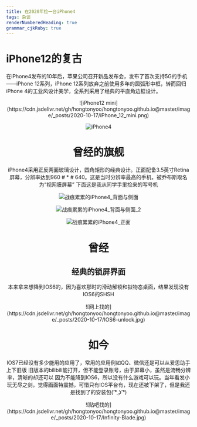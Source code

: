 ```yaml
---
title: 在2020年捡一台iPhone4
tags: 杂谈
renderNumberedHeading: true
grammar_cjkRuby: true
---
```


# iPhone12的复古

在iPhone4发布的10年后，苹果公司召开新品发布会，发布了首次支持5G的手机——iPhone 12系列，iPhone 12系列放弃之前使用多年的圆弧形中框，转而回归iPhone 4的工业风设计美学，全系列采用了经典的平直角边框设计。

<div align=center>![iPhone12 mini](https://cdn.jsdelivr.net/gh/hongtonyoo/hongtonyoo.github.io@master/image/_posts/2020-10-17/iPhone_12_mini.png)

![iPhone4](https://cdn.jsdelivr.net/gh/hongtonyoo/hongtonyoo.github.io@master/image/_posts/2020-10-17/iPhone4_1.jpg)

# 曾经的旗舰

iPhone4采用正反两面玻璃设计，圆角矩形的经典设计。正面配备3.5英寸Retina屏幕，分辨率达到960 # * # 640。这是当时分辨率最高的手机，被乔布斯取名为“视网膜屏幕”
下面这是我从同学手里捡来的写号机

![战痕累累的iPhone4_背面与侧面](https://cdn.jsdelivr.net/gh/hongtonyoo/hongtonyoo.github.io@master/image/_posts/2020-10-17/iPhone4_2.jpg)

![战痕累累的iPhone4_背面与侧面_2](https://cdn.jsdelivr.net/gh/hongtonyoo/hongtonyoo.github.io@master/image/_posts/2020-10-17/iPhone4_3.jpg)

![战痕累累的iPhone4_正面](https://cdn.jsdelivr.net/gh/hongtonyoo/hongtonyoo.github.io@master/image/_posts/2020-10-17/iPhone4_4.jpg)

# 曾经

## 经典的锁屏界面

本来拿来想降到IOS6的，因为喜欢那时的滑动解锁和拟物态桌面，结果发现没有IOS6的SHSH

<div align=center>![网上找的](https://cdn.jsdelivr.net/gh/hongtonyoo/hongtonyoo.github.io@master/image/_posts/2020-10-17/IOS6-unlock.jpg)</center>

# 如今

IOS7已经没有多少能用的应用了，常用的应用例如QQ、微信还是可以从爱思助手上下旧版
旧版本的bilibili能打开，但不能登录账号，由于屏幕小，虽然是流畅分辨率，清晰的却还可以
因为不能降到IOS6，所以没有什么游戏可以玩。当年看发小玩无尽之剑，觉得画面特震撼，可惜只有IOS平台有，现在还被下架了，但是我还是找到了的安装包( ͡° ͜ʖ ͡°)

<div align=center>![贴吧找的](https://cdn.jsdelivr.net/gh/hongtonyoo/hongtonyoo.github.io@master/image/_posts/2020-10-17/Infinity-Blade.jpg)
